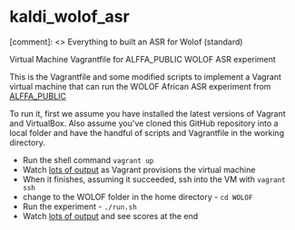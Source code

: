 # kaldi_wolof_asr
[comment]: <> Everything to built an ASR for Wolof (standard)

Virtual Machine Vagrantfile for ALFFA_PUBLIC WOLOF ASR experiment

This is the Vagrantfile and some modified scripts to implement a Vagrant virtual machine
that can run the WOLOF African ASR experiment from [ALFFA_PUBLIC](http://github.com/besacier/ALFFA_PUBLIC/ASR/WOLOF)

To run it, first we assume you have installed the latest versions of Vagrant and VirtualBox.
Also assume you've cloned this GitHub repository into a local folder and have the handful of scripts
and Vagrantfile in the working directory.

 * Run the shell command `vagrant up`
 * Watch [lots of output](https://github.com/riebling/FONGBE-vm/wiki/vagrant-up-output) as Vagrant provisions the virtual machine
 * When it finishes, assuming it succeeded, ssh into the VM with `vagrant ssh`
 * change to the WOLOF folder in the home directory - `cd WOLOF`
 * Run the experiment - `./run.sh`
 * Watch [lots of output](https://github.com/riebling/FONGBE-vm/wiki/sample-output) and see scores at the end
